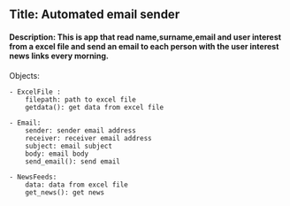 ## Title: Automated email sender
#### Description: This is app that read name,surname,email and user interest from a excel file and send an email to each person with the user interest news links every morning.
Objects:

    - ExcelFile :
        filepath: path to excel file
        getdata(): get data from excel file

    - Email:
        sender: sender email address
        receiver: receiver email address
        subject: email subject
        body: email body
        send_email(): send email

    - NewsFeeds:
        data: data from excel file
        get_news(): get news
